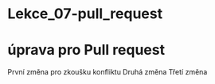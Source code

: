 # Lekce_07-pull_request

# úprava pro Pull request

První změna pro zkoušku konfliktu
Druhá změna
Třetí změna
